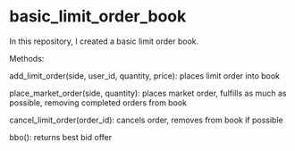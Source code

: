 # basic_limit_order_book

In this repository, I created a basic limit order book.

Methods:

  add_limit_order(side, user_id, quantity, price): places limit order into book
  
  place_market_order(side, quantity): places market order, fulfills as much as possible, removing completed orders from book
  
  cancel_limit_order(order_id): cancels order, removes from book if possible
  
  bbo(): returns best bid offer
